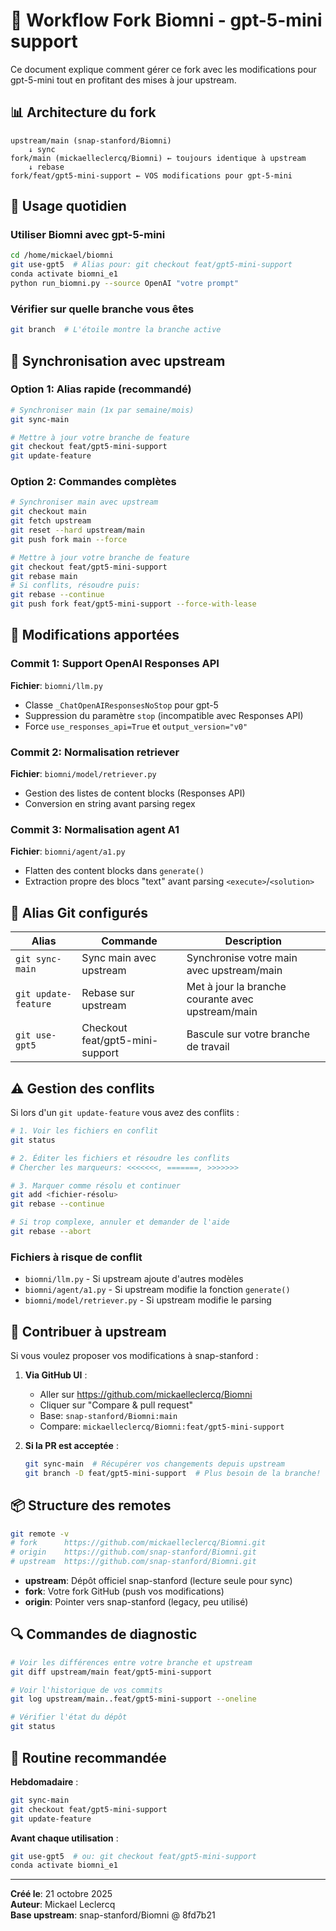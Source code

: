 # 🔄 Workflow Fork Biomni - gpt-5-mini support

Ce document explique comment gérer ce fork avec les modifications pour gpt-5-mini tout en profitant des mises à jour upstream.

## 📊 Architecture du fork

```
upstream/main (snap-stanford/Biomni)
    ↓ sync
fork/main (mickaelleclercq/Biomni) ← toujours identique à upstream
    ↓ rebase
fork/feat/gpt5-mini-support ← VOS modifications pour gpt-5-mini
```

## 🚀 Usage quotidien

### Utiliser Biomni avec gpt-5-mini

```bash
cd /home/mickael/biomni
git use-gpt5  # Alias pour: git checkout feat/gpt5-mini-support
conda activate biomni_e1
python run_biomni.py --source OpenAI "votre prompt"
```

### Vérifier sur quelle branche vous êtes

```bash
git branch  # L'étoile montre la branche active
```

## 🔄 Synchronisation avec upstream

### Option 1: Alias rapide (recommandé)

```bash
# Synchroniser main (1x par semaine/mois)
git sync-main

# Mettre à jour votre branche de feature
git checkout feat/gpt5-mini-support
git update-feature
```

### Option 2: Commandes complètes

```bash
# Synchroniser main avec upstream
git checkout main
git fetch upstream
git reset --hard upstream/main
git push fork main --force

# Mettre à jour votre branche de feature
git checkout feat/gpt5-mini-support
git rebase main
# Si conflits, résoudre puis:
git rebase --continue
git push fork feat/gpt5-mini-support --force-with-lease
```

## 📝 Modifications apportées

### Commit 1: Support OpenAI Responses API
**Fichier**: `biomni/llm.py`
- Classe `_ChatOpenAIResponsesNoStop` pour gpt-5
- Suppression du paramètre `stop` (incompatible avec Responses API)
- Force `use_responses_api=True` et `output_version="v0"`

### Commit 2: Normalisation retriever
**Fichier**: `biomni/model/retriever.py`
- Gestion des listes de content blocks (Responses API)
- Conversion en string avant parsing regex

### Commit 3: Normalisation agent A1
**Fichier**: `biomni/agent/a1.py`
- Flatten des content blocks dans `generate()`
- Extraction propre des blocs "text" avant parsing `<execute>`/`<solution>`

## 🔧 Alias Git configurés

| Alias | Commande | Description |
|-------|----------|-------------|
| `git sync-main` | Sync main avec upstream | Synchronise votre main avec upstream/main |
| `git update-feature` | Rebase sur upstream | Met à jour la branche courante avec upstream/main |
| `git use-gpt5` | Checkout feat/gpt5-mini-support | Bascule sur votre branche de travail |

## ⚠️ Gestion des conflits

Si lors d'un `git update-feature` vous avez des conflits :

```bash
# 1. Voir les fichiers en conflit
git status

# 2. Éditer les fichiers et résoudre les conflits
# Chercher les marqueurs: <<<<<<<, =======, >>>>>>>

# 3. Marquer comme résolu et continuer
git add <fichier-résolu>
git rebase --continue

# Si trop complexe, annuler et demander de l'aide
git rebase --abort
```

### Fichiers à risque de conflit

- `biomni/llm.py` - Si upstream ajoute d'autres modèles
- `biomni/agent/a1.py` - Si upstream modifie la fonction `generate()`
- `biomni/model/retriever.py` - Si upstream modifie le parsing

## 🎯 Contribuer à upstream

Si vous voulez proposer vos modifications à snap-stanford :

1. **Via GitHub UI** :
   - Aller sur https://github.com/mickaelleclercq/Biomni
   - Cliquer sur "Compare & pull request"
   - Base: `snap-stanford/Biomni:main`
   - Compare: `mickaelleclercq/Biomni:feat/gpt5-mini-support`

2. **Si la PR est acceptée** :
   ```bash
   git sync-main  # Récupérer vos changements depuis upstream
   git branch -D feat/gpt5-mini-support  # Plus besoin de la branche!
   ```

## 📦 Structure des remotes

```bash
git remote -v
# fork      https://github.com/mickaelleclercq/Biomni.git
# origin    https://github.com/snap-stanford/Biomni.git
# upstream  https://github.com/snap-stanford/Biomni.git
```

- **upstream**: Dépôt officiel snap-stanford (lecture seule pour sync)
- **fork**: Votre fork GitHub (push vos modifications)
- **origin**: Pointer vers snap-stanford (legacy, peu utilisé)

## 🔍 Commandes de diagnostic

```bash
# Voir les différences entre votre branche et upstream
git diff upstream/main feat/gpt5-mini-support

# Voir l'historique de vos commits
git log upstream/main..feat/gpt5-mini-support --oneline

# Vérifier l'état du dépôt
git status
```

## 📅 Routine recommandée

**Hebdomadaire** :
```bash
git sync-main
git checkout feat/gpt5-mini-support
git update-feature
```

**Avant chaque utilisation** :
```bash
git use-gpt5  # ou: git checkout feat/gpt5-mini-support
conda activate biomni_e1
```

---

**Créé le**: 21 octobre 2025  
**Auteur**: Mickael Leclercq  
**Base upstream**: snap-stanford/Biomni @ 8fd7b21
